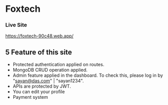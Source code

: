 # Foxtech

### Live Site

https://foxtech-90c48.web.app/

## 5 Feature of this site

- Protected authentication applied on routes.
- MongoDB CRUD operation applied.
- Admin feature applied in the dashboard. To check this, please log
in by "sayan@das.com" | "sayan1234".
- APIs are protected by JWT.
- You can edit your profile
- Payment system
